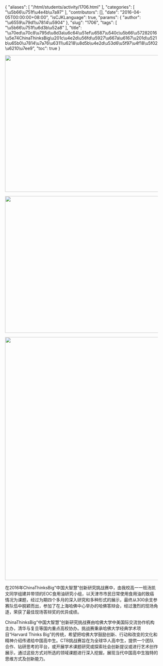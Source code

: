 {
    "aliases": [
        "/html/students/activity/1706.html"
    ],
    "categories": [
        "\u5b66\u751f\u4e4b\u7a97"
    ],
    "contributors": [],
    "date": "2016-04-05T00:00:00+08:00",
    "isCJKLanguage": true,
    "params": {
        "author": "\u6559\u79d1\u7814\u5904"
    },
    "slug": "1706",
    "tags": [
        "\u5b66\u751f\u6d3b\u52a8"
    ],
    "title": "\u70ed\u70c8\u795d\u8d3a\u6c64\u51ef\u6587\u540c\u5b66\u57282016\u5e74ChinaThinksBig\u201c\u4e2d\u56fd\u5927\u667a\u6167\u201d\u521b\u65b0\u7814\u7a76\u6311\u6218\u8d5b\u4e2d\u53d6\u5f97\u4f18\u5f02\u6210\u7ee9",
    "toc": true
}


<img
    src="https://cdn.tfls.online/mirror/full/42fbc208112917d1c08d07caafba67b0cb21b2bc.jpg"
    style="display:block;margin-left:auto;margin-right:auto;"
    decoding="async"
    fetchpriority="auto"
    loading="lazy"
    height="450"
    width="600"
/>





<img
    src="https://cdn.tfls.online/mirror/full/afc2009b2ef3b8001fd1476d6a78b8279f13e19d.jpg"
    style="display:block;margin-left:auto;margin-right:auto;"
    decoding="async"
    fetchpriority="auto"
    loading="lazy"
    height="450"
    width="600"
/>





<img
    src="https://cdn.tfls.online/mirror/full/49183f06bbdc99682615e9fe59d862ee1379c593.jpg"
    style="display:block;margin-left:auto;margin-right:auto;"
    decoding="async"
    fetchpriority="auto"
    loading="lazy"
    height="800"
    width="600"
/>







在2016年ChinaThinksBig“中国大智慧”创新研究挑战赛中，由我校高一一班汤凯文同学组建并带领的EOC食用油研究小组，以天津市市民日常使用食用油的致癌情况为课题，经过为期四个多月的深入研究和多种形式的展示，最终从300余支参赛队伍中脱颖而出，参加了在上海哈佛中心举办的哈佛答辩会，经过激烈的现场角逐，荣获了最佳现场答辩奖的优异成绩。




ChinaThinksBig“中国大智慧”创新研究挑战赛由哈佛大学中美国际交流协作机构主办，清华与复旦等国内重点高校协办。挑战赛秉承哈佛大学经典学术项目“Harvard Thinks Big”的传统，希望把哈佛大学鼓励创新、行动和改变的文化和精神介绍传递给中国高中生。CTB挑战赛旨在为全球华人高中生，提供一个团队合作、钻研思考的平台，或开展学术课题研究或探索社会创新提议或进行艺术创作展示，通过这些方式对所选的领域课题进行深入挖掘，展现当代中国高中生独特的思维方式及创新能力。









  



